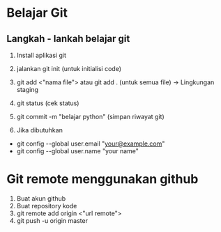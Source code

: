 # Belajar Git
## Langkah - lankah belajar git

1. Install aplikasi git
2. jalankan git init (untuk initialisi code)
3. git add <"nama file"> atau git add . (untuk semua file) -> Lingkungan staging
4. git status (cek status)
5. git commit -m "belajar python" (simpan riwayat git)

6. Jika dibutuhkan
 - git config --global user.email "your@example.com"
 - git config --global user.name "your name"

# Git remote menggunakan github

1. Buat akun github
2. Buat repository kode
3. git remote add origin <"url remote">
4. git push -u origin master